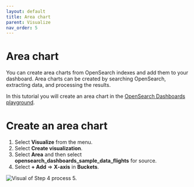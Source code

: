 ```yaml
---
layout: default
title: Area chart
parent: Visualize
nav_order: 5
---
```


# Area chart

You can create area charts from OpenSearch indexes and add them to your dashboard. Area charts can be created by searching OpenSearch, extracting data, and processing the results.

In this tutorial you will create an area chart in the [OpenSearch Dashboards playground](https://playground.opensearch.org/app/home#/). 

# Create an area chart

1. Select **Visualize** from the menu.
2. Select **Create visualization**.
3. Select **Area** and then select **opensearch_dashboards_sample_data_flights** for source.
4. Select **+ Add** => **X-axis** in **Buckets**.
<img src="{{site.url}}{{site.baseurl}}/images/area-chart-2.png" alt="Visual of Step 4 process">
5.   